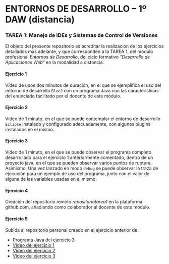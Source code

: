 # ENTORNOS DE DESARROLLO – 1º DAW (distancia)
### TAREA 1: Manejo de IDEs y Sistemas de Control de Versiones

El objeto del presente repositorio es acreditar la realización de los ejercicios detallados mas adelante, y que corresponden a la TAREA 1, del módulo profesional *Entornos de Desarrollo*, del ciclo formativo *"Desarrollo de Aplicaciones Web"* en la modalidad a distancia.

#### Ejercicio 1 
Vídeo de unos dos minutos de duración, en el que se ejemplifica el uso del entorno de desarrollo `BlueJ` con un programa Java con las características del enunciado facilitado por el docente de este módulo. 

#### Ejercicio 2 
Vídeo de 1 minuto, en el que se puede contemplar el entorno de desarrollo `Eclipse` instalado y configurado adecuadamente, con algunos plugins instalados en el mismo.

#### Ejercicio 3
Vídeo de 1 minuto, en el que se puede observar el programa completo desarrollado para el ejercicio 1 anteriormente comentado, dentro de un proyecto java, en el que se pueden observar varios puntos de ruptura. Asimismo, Una vez lanzado en modo `debug` se puede observar la traza de ejecución para un ejemplo de uso del programa, junto con el valor de alguna de las variables usadas en el mismo.

#### Ejercicio 4
Creación del repositorio remoto *repositoriotarea1* en la plataforma github.com, añadiendo como colaborador al docente de este módulo.

#### Ejercicio 5
Subida al repositorio personal creado en el ejercicio anterior de:
* [Programa Java del ejercicio 3](Tarea1ABK44559)
* [Vídeo del ejercicio 1](Tarea1_Ejercicio1_DavidGarciaVincelle.mp4)
* [Vídeo del ejercicio 2](Tarea1_Ejercicio2_DavidGarciaVincelle.mp4)
* [Vídeo del ejercicio 3](Tarea1_Ejercicio3_DavidGarciaVincelle.mp4)
